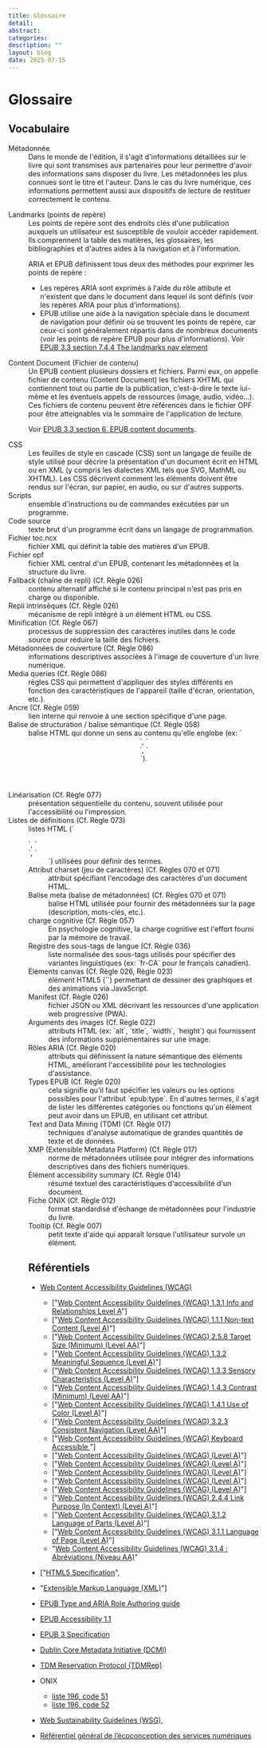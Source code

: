 ```yaml
---
title: Glossaire 
detail: 
abstract: 
categories: 
description: ""
layout: blog
date: 2025-07-15
---
```

# Glossaire

## Vocabulaire
<dl>
<dt id="metadata">Métadonnée</dt>
<dd>
Dans le monde de l'édition, il s'agit d'informations détaillées sur le livre qui sont transmises aux partenaires pour leur permettre d'avoir des informations sans disposer du livre. Les métadonnées les plus connues sont le titre et l'auteur.
Dans le cas du livre numérique, ces informations permettent aussi aux dispositifs de lecture de restituer correctement le contenu.
</dd>
<dl>
<dt id="landmarks">Landmarks (points de repère)</dt>
<dd>
Les points de repère sont des endroits clés d'une publication auxquels un utilisateur est susceptible de vouloir accéder rapidement. Ils comprennent la table des matières, les glossaires, les bibliographies et d'autres aides à la navigation et à l'information.

ARIA et EPUB définissent tous deux des méthodes pour exprimer les points de repère&nbsp;:
* Les repères ARIA sont exprimés à l'aide du rôle attibute et n'existent que dans le document dans lequel ils sont définis (voir les repères ARIA pour plus d'informations).
* EPUB utilise une aide à la navigation spéciale dans le document de navigation pour définir où se trouvent les points de repère, car ceux-ci sont généralement répartis dans de nombreux documents (voir les points de repère EPUB pour plus d'informations).
Voir [EPUB 3.3 section 7.4.4 The landmarks nav element](https://www.w3.org/TR/epub-33/#sec-nav-landmarks)
</dd>
<dt id="contentdocument">Content Document (Fichier de contenu)</dt>
<dd>
Un EPUB contient plusieurs dossiers et fichiers. Parmi eux, on appelle fichier de contenu (Content Document) les fichiers XHTML qui contiennent tout ou partie de la publication, c'est-à-dire le texte lui-même et les éventuels appels de ressources (image, audio, vidéo...). Ces fichiers de contenu peuvent être référencés dans le fichier OPF pour être atteignables via le sommaire de l'application de lecture.

Voir [EPUB 3.3 section 6. EPUB content documents](https://www.w3.org/TR/epub-33/#sec-contentdocs).
</dd> 
<dt id="CSS">CSS</dt>
    <dd>Les feuilles de style en cascade (CSS) sont un langage de feuille de style utilisé pour décrire la présentation d'un document écrit en HTML ou en XML (y compris les dialectes XML tels que SVG, MathML ou XHTML). Les CSS décrivent comment les éléments doivent être rendus sur l'écran, sur papier, en audio, ou sur d'autres supports.</dd> 
<dt id="Scripts">Scripts</dt>
    <dd>ensemble d'instructions ou de commandes exécutées par un programme.</dd> 
<dt id="Codesource">Code source</dt>
    <dd>texte brut d'un programme écrit dans un langage de programmation.</dd> 
<dt id="tocncx">Fichier toc.ncx</dt>
    <dd>fichier XML qui définit la table des matières d'un EPUB.</dd> 
<dt id="opf">Fichier opf</dt>
    <dd>fichier XML central d'un EPUB, contenant les métadonnées et la structure du livre.</dd> 
<dt id="Fallback">Fallback (chaîne de repli) (Cf. Règle 026)</dt>
    <dd>contenu alternatif affiché si le contenu principal n'est pas pris en charge ou disponible.</dd> 
<dt id="Repli">Repli intrinsèques (Cf. Règle 026)</dt>
    <dd>mécanisme de repli intégré à un élément HTML ou CSS.</dd> 
<dt id="Minification">Minification (Cf. Règle 067)</dt>
    <dd>processus de suppression des caractères inutiles dans le code source pour réduire la taille des fichiers.</dd> 
<dt id="couverture">Métadonnées de couverture (Cf. Règle 086)</dt>
    <dd>informations descriptives associées à l'image de couverture d'un livre numérique.</dd> 
<dt id="Mediaqueries">Media queries (Cf. Règle 086)</dt>
    <dd>règles CSS qui permettent d'appliquer des styles différents en fonction des caractéristiques de l'appareil (taille d'écran, orientation, etc.).</dd> 
<dt id="Ancre">Ancre (Cf. Règle 059)</dt>
    <dd>lien interne qui renvoie à une section spécifique d'une page.</dd> 
<dt id="balisesemantique">Balise de structuration / balise sémantique (Cf. Règle 058)</dt>
    <dd>balise HTML qui donne un sens au contenu qu'elle englobe (ex: `<header>`, `<article>`, `<footer>`).</dd> 
<dt id="Linearisation">Linéarisation (Cf. Règle 077)</dt>
    <dd>présentation séquentielle du contenu, souvent utilisée pour l'accessibilité ou l'impression.</dd> 
<dt id="Listesdedefinitions">Listes de définitions (Cf. Règle 073)</dt>
    <dd>listes HTML (`<dl>`, `<dt>`, `<dd>`) utilisées pour définir des termes.</dd> 
<dt id="Attributcharset">Attribut charset (jeu de caractères) (Cf. Règles 070 et 071)</dt>
    <dd>attribut spécifiant l'encodage des caractères d'un document HTML.</dd> 
<dt id="Balisemeta">Balise meta (balise de métadonnées) (Cf. Règles 070 et 071)</dt>
    <dd>balise HTML utilisée pour fournir des métadonnées sur la page (description, mots-clés, etc.).</dd> 
<dt id="Chargecognitive">charge cognitive (Cf. Règle 057)</dt>
    <dd>En psychologie cognitive, la charge cognitive est l'effort fourni par la mémoire de travail.</dd> 
<dt id="Registredessous-tagsdelangue ">Registre des sous-tags de langue (Cf. Règle 036)</dt>
    <dd>liste normalisée des sous-tags utilisés pour spécifier des variantes linguistiques (ex: `fr-CA` pour le français canadien).</dd> 
<dt id="canvas">Éléments canvas (Cf. Règle 026, Règle 023)</dt>
    <dd>élément HTML5 (`<canvas>`) permettant de dessiner des graphiques et des animations via JavaScript.</dd> 
<dt id="Manifest">Manifest (Cf. Règle 026)</dt>
    <dd>fichier JSON ou XML décrivant les ressources d'une application web progressive (PWA).</dd> 
<dt id="Argumentsdesimages">Arguments des images (Cf. Règle 022)</dt>
    <dd>attributs HTML (ex: `alt`, `title`, `width`, `height`) qui fournissent des informations supplémentaires sur une image.</dd> 
<dt id="RolesARIA">Rôles ARIA (Cf. Règle 020)</dt>
    <dd>attributs qui définissent la nature sémantique des éléments HTML, améliorant l'accessibilité pour les technologies d'assistance.</dd> 
<dt id="TypesEPUB">Types EPUB (Cf. Règle 020)</dt>
    <dd>cela signifie qu'il faut spécifier les valeurs ou les options possibles pour l'attribut `epub:type`. En d'autres termes, il s'agit de lister les différentes catégories ou fonctions qu'un élément peut avoir dans un EPUB, en utilisant cet attribut.</dd> 
<dt id="TDM">Text and Data Mining (TDM) (Cf. Règle 017)</dt>
    <dd>techniques d'analyse automatique de grandes quantités de texte et de données.</dd> 
<dt id="XMP">XMP (Extensible Metadata Platform) (Cf. Règle 017)</dt>
    <dd>norme de métadonnées utilisée pour intégrer des informations descriptives dans des fichiers numériques.</dd> 
<dt id="accessibilitysummary">Élément accessibility summary (Cf. Règle 014)</dt>
    <dd>résumé textuel des caractéristiques d'accessibilité d'un document.</dd> 
<dt id="FicheONIX">Fiche ONIX (Cf. Règle 012)</dt>
    <dd>format standardisé d'échange de métadonnées pour l'industrie du livre.</dd> 
<dt id="Tooltip">Tooltip (Cf. Règle 007)</dt>
    <dd>petit texte d'aide qui apparaît lorsque l'utilisateur survole un élément.</dd> 

<!-- 
<dt id=""></dt>
<dd></dd> 
</dl>
-->

## Référentiels

* [Web Content Accessibility Guidelines (WCAG)](https://www.w3.org/WAI/standards-guidelines/wcag/)
     * ["[Web Content Accessibility Guidelines (WCAG) 1.3.1 Info and Relationships Level A](https://www.w3.org/Translations/WCAG22-fr/#info-and-relationships)"]
     * ["[Web Content Accessibility Guidelines (WCAG) 1.1.1 Non-text Content (Level A)](https://www.w3.org/Translations/WCAG22-fr/#non-text-content)"]
     * ["[Web Content Accessibility Guidelines (WCAG) 2.5.8  Target Size (Minimum) (Level AA)](https://www.w3.org/Translations/WCAG22-fr/#target-size-minimum)"]
     * ["[Web Content Accessibility Guidelines (WCAG) 1.3.2 Meaningful Sequence (Level A)](https://www.w3.org/Translations/WCAG22-fr/#meaningful-sequence)"]
     * ["[Web Content Accessibility Guidelines (WCAG) 1.3.3 Sensory Characteristics (Level A)](https://www.w3.org/Translations/WCAG22-fr/#sensory-characteristics)"]
     * ["[Web Content Accessibility Guidelines (WCAG) 1.4.3 Contrast (Minimum) (Level AA)](https://www.w3.org/Translations/WCAG22-fr/#contrast-minimum)"]
     * ["[Web Content Accessibility Guidelines (WCAG)  1.4.1 Use of Color (Level A)](https://www.w3.org/Translations/WCAG22-fr/#use-of-color)"]
     * ["[Web Content Accessibility Guidelines (WCAG) 3.2.3 Consistent Navigation (Level AA)](https://www.w3.org/Translations/WCAG22-fr/#consistent-navigation)"]
     * ["[Web Content Accessibility Guidelines (WCAG) Keyboard Accessible ](https://www.w3.org/Translations/WCAG22-fr/#keyboard-accessible)"]
     * ["[Web Content Accessibility Guidelines (WCAG)  (Level A)]()"]
     * ["[Web Content Accessibility Guidelines (WCAG) (Level A)]()"]
     * ["[Web Content Accessibility Guidelines (WCAG)  (Level A)]()"]
     * ["[Web Content Accessibility Guidelines (WCAG) (Level A)]()"]
     * ["[Web Content Accessibility Guidelines (WCAG)  (Level A)]()"]
     * ["[Web Content Accessibility Guidelines (WCAG) 2.4.4 Link Purpose (In Context) (Level A)](https://www.w3.org/Translations/WCAG22-fr/#link-purpose-in-context)"]
     * ["[Web Content Accessibility Guidelines (WCAG) 3.1.2 Language of Parts (Level A)](https://www.w3.org/Translations/WCAG22-fr/#language-of-parts)"]
     * ["[Web Content Accessibility Guidelines (WCAG) 3.1.1 Language of Page (Level A)](https://www.w3.org/Translations/WCAG22-fr/#language-of-page)"]
     *  "[Web Content Accessibility Guidelines (WCAG) 3.1.4 : Abréviations (Niveau AA)](https://www.w3.org/Translations/WCAG22-fr/#abbreviations)"

     
*  ["[HTML5 Specification](https://html.spec.whatwg.org/)", 
* "[Extensible Markup Language (XML)](https://www.w3.org/TR/xml/)"]

* [EPUB Type and ARIA Role Authoring guide](https://w3c.github.io/epub-specs/epub33/epub-aria-authoring/)
* [EPUB Accessibility 1.1](https://www.w3.org/TR/epub-a11y-11/)
* [EPUB 3 Specification](https://www.w3.org/publishing/epub3/)

* [Dublin Core Metadata Initiative (DCMI)](https://www.dublincore.org/specifications/dublin-core/dcmi-terms/)

* [TDM Reservation Protocol (TDMRep)](https://w3c.github.io/cg-reports/tdmrep/CG-FINAL-tdmrep-20240510/)

* ONIX
  * [liste 196, code 51](https://ns.editeur.org/onix/en/196/51)
  * [liste 196, code 52](https://ns.editeur.org/onix/en/196/52)

* [Web Sustainability Guidelines (WSG)](https://w3c.github.io/sustyweb/#minify-your-html-css-and-javascript"), 

* [Référentiel général de l’écoconception des services numériques](https://www.arcep.fr/uploads/tx_gspublication/consultation-referentiel-ecoconception-services-numeriques_091023.pdf) 